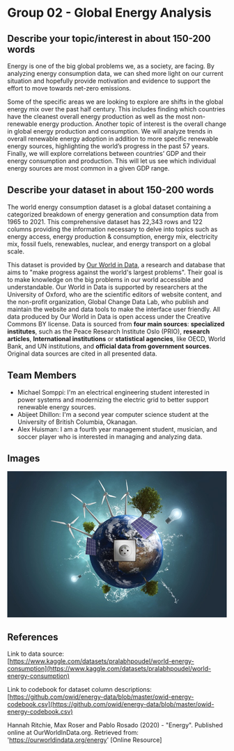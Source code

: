 # Group 02 - Global Energy Analysis

## Describe your topic/interest in about 150-200 words

Energy is one of the big global problems we, as a society, are facing. By analyzing energy consumption data, we can shed more light on our current situation and hopefully provide motivation and evidence to support the effort to move towards net-zero emissions.

Some of the specific areas we are looking to explore are shifts in the global energy mix over the past half century. This includes finding which countries have the cleanest overall energy production as well as the most non-renewable energy production. Another topic of interest is the overall change in global energy production and consumption. We will analyze trends in overall renewable energy adoption in addition to more specific renewable energy sources, highlighting the world’s progress in the past 57 years. Finally, we will explore correlations between countries’ GDP and their energy consumption and production. This will let us see which individual energy sources are most common in a given GDP range.


## Describe your dataset in about 150-200 words

The world energy consumption dataset is a global dataset containing a categorized breakdown of energy generation and consumption data from 1965 to 2021. This comprehensive dataset has 22,343 rows and 122 columns providing the information necessary to delve into topics such as energy access, energy production & consumption, energy mix, electricity mix, fossil fuels, renewables, nuclear, and energy transport on a global scale.

This dataset is provided by [Our World in Data](https://ourworldindata.org/), a research and database that aims to "make progress against the world's largest problems". Their goal is to make knowledge on the big problems in our world accessible and understandable. Our World in Data is supported by researchers at the University of Oxford, who are the scientific editors of website content, and the non-profit organization, Global Change Data Lab, who publish and maintain the website and data tools to make the interface user friendly. All data produced by Our World in Data is open access under the Creative Commons BY license. Data is sourced from **four main sources**: **specialized institutes**, such as the Peace Research Institute Oslo (PRIO), **research articles**, **International institutions** or **statistical agencies**, like OECD, World Bank, and UN institutions, and **official data from government sources**. Original data sources are cited in all presented data.

## Team Members

- Michael Somppi: I'm an electrical engineering student interested in power systems and modernizing the electric grid to better support renewable energy sources.
- Abijeet Dhillon: I'm a second year computer science student at the University of British Columbia, Okanagan.
- Alex Huisman: I am a fourth year management student, musician, and soccer player who is interested in managing and analyzing data.


## Images
![An image related to our topic of global energy analysis.](images/topicImage.jpg)

## References

Link to data source:<br> [https://www.kaggle.com/datasets/pralabhpoudel/world-energy-consumption](https://www.kaggle.com/datasets/pralabhpoudel/world-energy-consumption)

Link to codebook for dataset column descriptions:<br> [https://github.com/owid/energy-data/blob/master/owid-energy-codebook.csv](https://github.com/owid/energy-data/blob/master/owid-energy-codebook.csv)

Hannah Ritchie, Max Roser and Pablo Rosado (2020) - "Energy". Published online at OurWorldInData.org. Retrieved from: 'https://ourworldindata.org/energy' [Online Resource]

